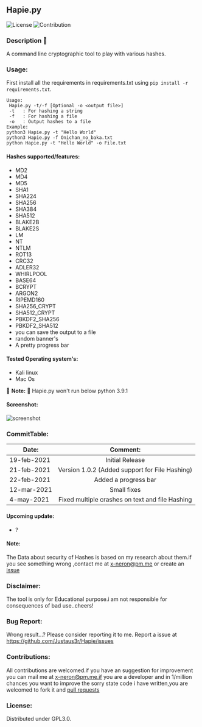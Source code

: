 ## Hapie.py
![License](https://img.shields.io/badge/License-GPL3.0-<brightgreen>)
![Contribution](https://img.shields.io/badge/Contributions-Welcome-<brightgreen>)
### Description 🔶
A command line cryptographic tool to play with various hashes.
### Usage:
First install all the requirements in requirements.txt using ```pip install -r requirements.txt```. 
```
Usage:
 Hapie.py -t/-f [Optional -o <output file>]
 -t   : For hashing a string
 -f   : For hashing a file
 -o   : Output hashes to a file
Example:
python3 Hapie.py -t "Hello World"       
python3 Hapie.py -f Onichan_no_baka.txt  
python Hapie.py -t "Hello World" -o File.txt 
```
#### Hashes supported/features:
- MD2
- MD4
- MD5
- SHA1
- SHA224
- SHA256
- SHA384
- SHA512
- BLAKE2B
- BLAKE2S
- LM
- NT
- NTLM
- ROT13
- CRC32
- ADLER32
- WHIRLPOOL
- BASE64
- BCRYPT
- ARGON2
- RIPEMD160
- SHA256_CRYPT
- SHA512_CRYPT
- PBKDF2_SHA256
- PBKDF2_SHA512
- you can save the output to a file
- random banner's
- A pretty progress bar
#### Tested Operating system's:
- Kali linux
- Mac Os

🔴 **Note:** 🔴  Hapie.py won't run below python 3.9.1

#### Screenshot:
![screenshot](https://drive.google.com/uc?export=download&id=1f3IbB_VM9vhkSBkoS5Nae4-EyVG8KVGx)
### CommitTable:

| Date:         | Comment:                                        | 
| ------------- |:-------------:                                  | 
| 19-feb-2021   | Initial Release                                 | 
| 21-feb-2021   | Version 1.0.2 (Added support for File Hashing)  |  
| 22-feb-2021   | Added a progress bar                            | 
| 12-mar-2021   | Small fixes                                     |
| 4-may-2021    | Fixed multiple crashes on text and file Hashing |
#### Upcoming update:
- ?
#### Note:
The Data about security of Hashes is based on my research about them.if you see something wrong ,contact me at x-neron@pm.me or create an [issue](https://github.com/Justaus3r/Hapie/issues)
### Disclaimer:
The tool is only for Educational purpose.i am not responsible for consequences of bad use..cheers!
### Bug Report:
Wrong result...?
Please consider reporting it to me.
Report a issue at https://github.com/Justaus3r/Hapie/issues
### Contributions:
All contributions are welcomed.if you have an suggestion for improvement you can mail me at x-neron@pm.me.if you are a developer and in 1/million chances you want to improve the sorry state code i have written,you are welcomed to fork it and [pull requests](https://github.com/Justaus3r/Hapie/pulls)
### License:
Distributed under GPL3.0.
